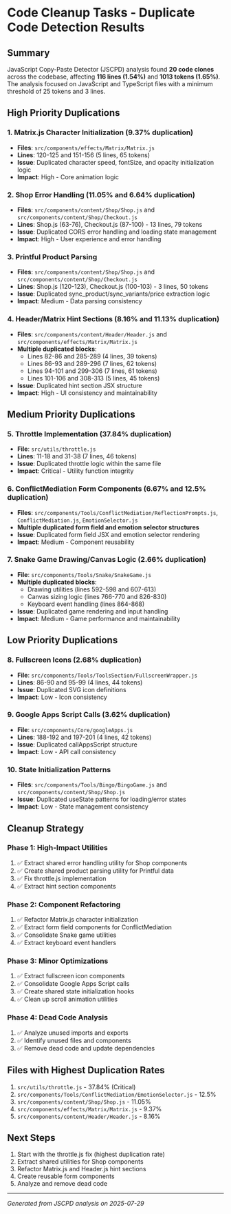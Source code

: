 # Code Cleanup Tasks - Duplicate Code Detection Results

## Summary
JavaScript Copy-Paste Detector (JSCPD) analysis found **20 code clones** across the codebase, affecting **116 lines (1.54%)** and **1013 tokens (1.65%)**. The analysis focused on JavaScript and TypeScript files with a minimum threshold of 25 tokens and 3 lines.

## High Priority Duplications

### 1. Matrix.js Character Initialization (9.37% duplication)
- **Files**: `src/components/effects/Matrix/Matrix.js`
- **Lines**: 120-125 and 151-156 (5 lines, 65 tokens)
- **Issue**: Duplicated character speed, fontSize, and opacity initialization logic
- **Impact**: High - Core animation logic

### 2. Shop Error Handling (11.05% and 6.64% duplication)
- **Files**: `src/components/content/Shop/Shop.js` and `src/components/content/Shop/Checkout.js`
- **Lines**: Shop.js (63-76), Checkout.js (87-100) - 13 lines, 79 tokens
- **Issue**: Duplicated CORS error handling and loading state management
- **Impact**: High - User experience and error handling

### 3. Printful Product Parsing
- **Files**: `src/components/content/Shop/Shop.js` and `src/components/content/Shop/Checkout.js`
- **Lines**: Shop.js (120-123), Checkout.js (100-103) - 3 lines, 50 tokens
- **Issue**: Duplicated sync_product/sync_variants/price extraction logic
- **Impact**: Medium - Data parsing consistency

### 4. Header/Matrix Hint Sections (8.16% and 11.13% duplication)
- **Files**: `src/components/content/Header/Header.js` and `src/components/effects/Matrix/Matrix.js`
- **Multiple duplicated blocks**:
  - Lines 82-86 and 285-289 (4 lines, 39 tokens)
  - Lines 86-93 and 289-296 (7 lines, 62 tokens)
  - Lines 94-101 and 299-306 (7 lines, 61 tokens)
  - Lines 101-106 and 308-313 (5 lines, 45 tokens)
- **Issue**: Duplicated hint section JSX structure
- **Impact**: High - UI consistency and maintainability

## Medium Priority Duplications

### 5. Throttle Implementation (37.84% duplication)
- **File**: `src/utils/throttle.js`
- **Lines**: 11-18 and 31-38 (7 lines, 46 tokens)
- **Issue**: Duplicated throttle logic within the same file
- **Impact**: Critical - Utility function integrity

### 6. ConflictMediation Form Components (6.67% and 12.5% duplication)
- **Files**: `src/components/Tools/ConflictMediation/ReflectionPrompts.js`, `ConflictMediation.js`, `EmotionSelector.js`
- **Multiple duplicated form field and emotion selector structures**
- **Issue**: Duplicated form field JSX and emotion selector rendering
- **Impact**: Medium - Component reusability

### 7. Snake Game Drawing/Canvas Logic (2.66% duplication)
- **File**: `src/components/Tools/Snake/SnakeGame.js`
- **Multiple duplicated blocks**:
  - Drawing utilities (lines 592-598 and 607-613)
  - Canvas sizing logic (lines 766-770 and 826-830)
  - Keyboard event handling (lines 864-868)
- **Issue**: Duplicated game rendering and input handling
- **Impact**: Medium - Game performance and maintainability

## Low Priority Duplications

### 8. Fullscreen Icons (2.68% duplication)
- **File**: `src/components/Tools/ToolsSection/FullscreenWrapper.js`
- **Lines**: 86-90 and 95-99 (4 lines, 44 tokens)
- **Issue**: Duplicated SVG icon definitions
- **Impact**: Low - Icon consistency

### 9. Google Apps Script Calls (3.62% duplication)
- **File**: `src/components/Core/googleApps.js`
- **Lines**: 188-192 and 197-201 (4 lines, 42 tokens)
- **Issue**: Duplicated callAppsScript structure
- **Impact**: Low - API call consistency

### 10. State Initialization Patterns
- **Files**: `src/components/Tools/Bingo/BingoGame.js` and `src/components/content/Shop/Shop.js`
- **Issue**: Duplicated useState patterns for loading/error states
- **Impact**: Low - State management consistency

## Cleanup Strategy

### Phase 1: High-Impact Utilities
1. ✅ Extract shared error handling utility for Shop components
2. ✅ Create shared product parsing utility for Printful data
3. ✅ Fix throttle.js implementation
4. ✅ Extract hint section components

### Phase 2: Component Refactoring
1. ✅ Refactor Matrix.js character initialization
2. ✅ Extract form field components for ConflictMediation
3. ✅ Consolidate Snake game utilities
4. ✅ Extract keyboard event handlers

### Phase 3: Minor Optimizations
1. ✅ Extract fullscreen icon components
2. ✅ Consolidate Google Apps Script calls
3. ✅ Create shared state initialization hooks
4. ✅ Clean up scroll animation utilities

### Phase 4: Dead Code Analysis
1. ✅ Analyze unused imports and exports
2. ✅ Identify unused files and components
3. ✅ Remove dead code and update dependencies

## Files with Highest Duplication Rates
1. `src/utils/throttle.js` - 37.84% (Critical)
2. `src/components/Tools/ConflictMediation/EmotionSelector.js` - 12.5%
3. `src/components/content/Shop/Shop.js` - 11.05%
4. `src/components/effects/Matrix/Matrix.js` - 9.37%
5. `src/components/content/Header/Header.js` - 8.16%

## Next Steps
1. Start with the throttle.js fix (highest duplication rate)
2. Extract shared utilities for Shop components
3. Refactor Matrix.js and Header.js hint sections
4. Create reusable form components
5. Analyze and remove dead code

---
*Generated from JSCPD analysis on 2025-07-29*